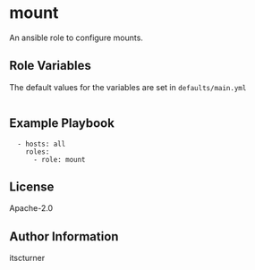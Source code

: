 mount
=====

An ansible role to configure mounts.

Role Variables
--------------
The default values for the variables are set in `defaults/main.yml`
```

```

Example Playbook
----------------
```
  - hosts: all
    roles:
      - role: mount
```

License
-------

Apache-2.0

Author Information
------------------

itscturner
